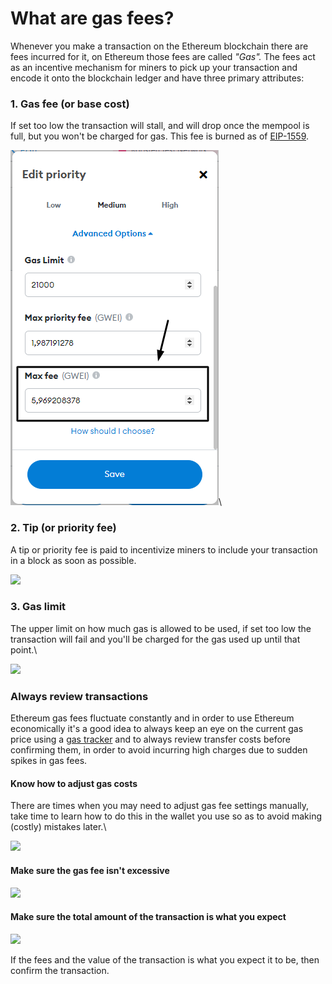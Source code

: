 # What are gas fees?

Whenever you make a transaction on the Ethereum blockchain there are fees incurred for it, on Ethereum those fees are called _"Gas"._ The fees act as an incentive mechanism for miners to pick up your transaction and encode it onto the blockchain ledger and have three primary attributes:

### 1. Gas fee (or base cost)

If set too low the transaction will stall, and will drop once the mempool is full, but you won't be charged for gas. This fee is burned as of [EIP-1559](https://notes.ethereum.org/@vbuterin/eip-1559-faq).

![](<../../.gitbook/assets/image (2) (1) (1) (1).png>)\


### 2. Tip (or priority fee)

A tip or priority fee is paid to incentivize miners to include your transaction in a block as soon as possible.

![](https://clarity-so.s3.amazonaws.com/3b15b359-24c1-4156-ba53-e9882a65673f/szDJa4aw24o2GhCni8jEYV.png)

### 3. Gas limit

The upper limit on how much gas is allowed to be used, if set too low the transaction will fail and you'll be charged for the gas used up until that point.\


![](https://clarity-so.s3.amazonaws.com/3b15b359-24c1-4156-ba53-e9882a65673f/jV1zsJoKxoLvRFwSJ7Ajea.png)

### Always review transactions

Ethereum gas fees fluctuate constantly and in order to use Ethereum economically it's a good idea to always keep an eye on the current gas price using a [gas tracker](https://etherscan.io/gastracker) and to always review transfer costs before confirming them, in order to avoid incurring high charges due to sudden spikes in gas fees.

#### Know how to adjust gas costs

There are times when you may need to adjust gas fee settings manually, take time to learn how to do this in the wallet you use so as to avoid making (costly) mistakes later.\


![](https://clarity-so.s3.amazonaws.com/3b15b359-24c1-4156-ba53-e9882a65673f/mi6agxdYoTemmrNFGMtJ1f.png)

#### Make sure the gas fee isn't excessive 

![](https://clarity-so.s3.amazonaws.com/3b15b359-24c1-4156-ba53-e9882a65673f/g7sfcKaXnKh9TVQuu53Qpu.png)

#### Make sure the total amount of the transaction is what you expect 

![](https://clarity-so.s3.amazonaws.com/3b15b359-24c1-4156-ba53-e9882a65673f/sSXhjSHXkt8Xd46Bk4V9vJ.png)

If the fees and the value of the transaction is what you expect it to be, then confirm the transaction.
